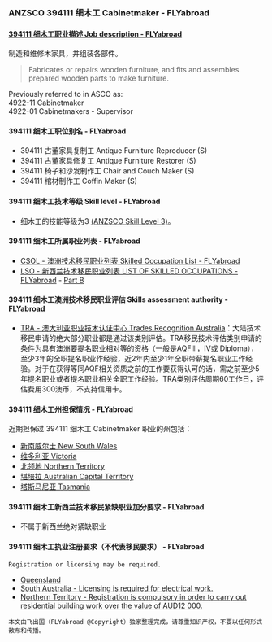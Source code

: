 ### ANZSCO 394111 细木工 Cabinetmaker - FLYabroad ###

#### [ 394111 细木工职业描述 Job description - FLYabroad](http://www.flyabroadvisa.com/anzsco/3941.html#394111)

制造和维修木家具，并组装各部件。 

> Fabricates or repairs wooden furniture, and fits and assembles prepared wooden parts to make furniture.

Previously referred to in ASCO as:  
4922-11 Cabinetmaker   
4922-01 Cabinetmakers - Supervisor

####  394111 细木工职位别名 - FLYabroad
 
- 394111 古董家具复制工 Antique Furniture Reproducer (S)
- 394111 古董家具修复工 Antique Furniture Restorer (S)
- 394111 椅子和沙发制作工 Chair and Couch Maker (S)
- 394111 棺材制作工 Coffin Maker (S)

####  394111 细木工技术等级 Skill level - FLYabroad

- 细木工的技能等级为3 [(ANZSCO Skill Level 3)](http://www.flyabroadvisa.com/anzsco/)。

####  394111 细木工所属职业列表 - FLYabroad

- [CSOL - 澳洲技术移民职业列表 Skilled Occupation List - FLYabroad](http://www.flyabroadvisa.com/sol/)
- [LSO - 新西兰技术移民职业列表 LIST OF SKILLED OCCUPATIONS - FLYabroad](http://nz.flyabroadvisa.com/lso/) - [Part B](partb)

####  394111 细木工澳洲技术移民职业评估 Skills assessment authority - FLYabroad

- [TRA - 澳大利亚职业技术认证中心 Trades Recognition Australia](http://www.flyabroadvisa.com/ass/tra.html)：大陆技术移民申请的绝大部分职业都是通过该类别评估。TRA移民技术评估类别申请的条件为具有澳洲要提名职业相对等的资格（一般是AQFIII，IV或 Diploma），至少3年的全职提名职业作经验，近2年内至少1年全职带薪提名职业工作经验。对于在获得等同AQF相关资质之前的工作要获得认可的话，需之前至少5年提名职业或者提名职业相关全职工作经验。TRA类别评估周期60工作日，评估费用300澳币，不支持信用卡。

####  394111 细木工州担保情况 - FLYabroad

近期担保过 394111 细木工 Cabinetmaker 职业的州包括：

- [新南威尔士 New South Wales](http://www.flyabroadvisa.com/zdb/nsw.html)
- [维多利亚 Victoria](http://www.flyabroadvisa.com/zdb/vic.html)
- [北领地 Northern Territory](http://www.flyabroadvisa.com/zdb/nt.html)
- [堪培拉 Australian Capital Territory](http://www.flyabroadvisa.com/zdb/act.html)
- [塔斯马尼亚 Tasmania](http://www.flyabroadvisa.com/zdb/tas.html)

####  394111 细木工新西兰技术移民紧缺职业加分要求 - FLYabroad

- 不属于新西兰绝对紧缺职业

####  394111 细木工执业注册要求（不代表移民要求） - FLYabroad

    Registration or licensing may be required.

- [Queensland  ](http://www.bsa.qld.gov.au/)
- [South Australia - Licensing is required for electrical work.](http://www.cbs.sa.gov.au/wcm/)
- [Northern Territory - Registration is compulsory in order to carry out residential building work over the value of AUD12 000.](http://www.bpb.nt.gov.au/)

`本文由飞出国（FLYabroad @Copyright）独家整理完成，请尊重知识产权，不要以任何形式散布和传播。`